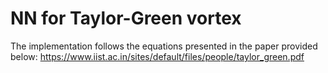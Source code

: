 # NN for Taylor-Green vortex
The implementation follows the equations presented in the paper provided below:
https://www.iist.ac.in/sites/default/files/people/taylor_green.pdf
